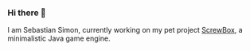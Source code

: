 ### Hi there 👋

I am Sebastian Simon, currently working on my pet project [ScrewBox](https://github.com/srcimon/screwbox), a minimalistic Java game engine.